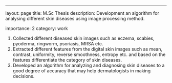 ---
layout: page
title: M.Sc Thesis
description: Development an algorithm for analysing different skin diseases
using image processing method.
<!--img: /assets/img/DSC_0083.jpg-->
importance: 2
category: work

1. Collected different diseased skin images such as eczema, scabies, pyoderma, ringworm, psoriasis, MRSA etc.
2. Extracted different features from the digital skin images such as mean, contrast, uniformity, reverse smoothness, entropy etc. and based
on the features differentiate the category of skin diseases.
3. Developed an algorithm for analyzing and diagnosing skin diseases to a good degree of accuracy that may help dermatologists in making
decisions.
